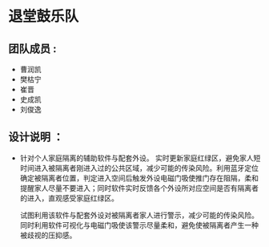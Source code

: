 # 退堂鼓乐队

## 团队成员 :
+ 曹润凯
+ 樊枯宁
+ 崔晋
+ 史成凯
+ 刘俊逸

## 设计说明 ：
+ 针对个人家庭隔离的辅助软件与配套外设。
  实时更新家庭红绿区，避免家人短时间进入被隔离者刚进入过的公共区域，减少可能的传染风险。利用蓝牙定位确定被隔离者位置，判定进入空间后触发外设电磁门吸使推门存在阻隔，柔和提醒家人尽量不要进入；同时软件实时反馈各个外设所对应空间是否有隔离者的进入，直观感受家庭红绿区。

  试图利用该软件与配套外设对被隔离者家人进行警示，减少可能的传染风险。同时利用软件可视化与电磁门吸使该警示尽量柔和，避免使被隔离者产生一种被歧视的压抑感。
